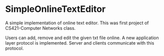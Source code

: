 # SimpleOnlineTextEditor

A simple implementation of online text editor. This was first project of CS421-Computer Networks class. 

Users can add, remove and edit the given txt file online. A new application layer protocol is implemented. Server and clients communicate with this protocol.

